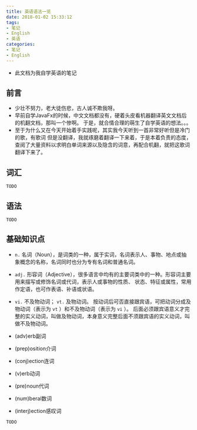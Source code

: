 ```yaml
---
title: 英语语法一览
date: 2018-01-02 15:33:12
tags:
- 笔记
- English
- 英语
categories:
- 笔记
- English
---
```


- 此文档为我自学英语的笔记

## 前言

- 少壮不努力，老大徒伤悲，古人诚不欺我呀。
- 早前自学JavaFx的时候，中文文档都没有，硬着头皮看机器翻译英文文档后的机翻文档，那叫一个惨啊。
于是，就合情合理的萌生了自学英语的想法。。。
- 至于为什么又在今天开始着手实践呢，其实我今天听到一首非常好听但是冷门的歌，有歌词
但是没翻译，我就琢磨着翻译一下来着，于是本着负责的态度，查阅了大量资料以求明白单词来源以及隐含的词意，再配合机翻，就把这歌词翻译下来了。



## 词汇

``TODO``

## 语法

``TODO``

## 基础知识点





- ``n.`` 名词（Noun），是词类的一种，属于实词，名词表示人、事物、地点或抽象概念的名称，名词同时也分为专有名词和普通名词。

- ``adj.`` 形容词（Adjective），很多语言中均有的主要词类中的一种。形容词主要用来描写或修饰名词或代词，表示人或事物的性质、 状态、特征或属性，常用作定语，也可作表语、补语或状语。

- ``vi.`` 不及物动词； ``vt.`` 及物动词。 按动词后可否直接跟宾语，可把动词分成及物动词（表示为 ``vt`` ）和不及物动词（表示为 ``vi`` ）。
后面必须跟宾语意义才完整的实义动词，叫做及物动词，本身意义完整后面不须跟宾语的实义动词，叫做不及物动词。

- (adv)erb副词
- (prep)osition介词
- (conj)ection连词
- (v)erb动词
- (pre)noun代词
- (num)beral数词
- (interj)ection感叹词

``TODO``

